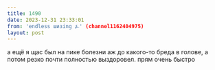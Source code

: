 ```yaml
---
title: 1490
date: 2023-12-31 23:33:01
from: 'endless шизing ⍼' (channel1162404975)
layout: post
---
```


а ещё я щас был на пике болезни аж до какого-то бреда в голове, а потом резко почти полностью выздоровел. прям очень быстро
